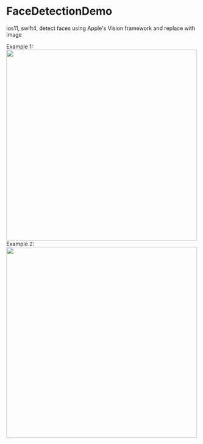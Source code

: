 # FaceDetectionDemo
ios11, swift4, detect faces using Apple's Vision framework and replace with image

Example 1:
<img height="500" src="https://github.com/jungoo424/FaceDetectionDemo/blob/master/README/IMG_1.PNG"/>
<br>
Example 2:
<img height="500" src="https://github.com/jungoo424/FaceDetectionDemo/blob/master/README/IMG_2.PNG"/>
